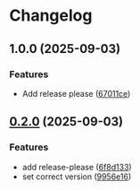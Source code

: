 # Changelog

## 1.0.0 (2025-09-03)


### Features

* Add release please ([67011ce](https://github.com/ldonnez/memo/commit/67011cebe667d2f083b765470423335b9c202995))

## [0.2.0](https://github.com/ldonnez/memo/compare/v0.1.0...v0.2.0) (2025-09-03)


### Features

* add release-please ([6f8d133](https://github.com/ldonnez/memo/commit/6f8d133bb4ffb63e56c16f4ca56c80ac10cc8ddf))
* set correct version ([9956e16](https://github.com/ldonnez/memo/commit/9956e169394f161e4d8cc8a96969b8bc29c75514))
